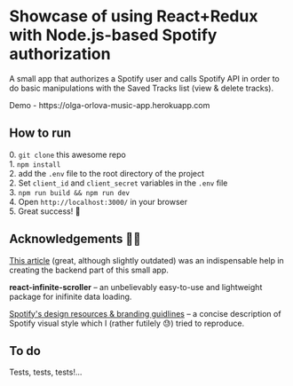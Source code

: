 <h1>Showcase of using React+Redux with Node.js-based Spotify authorization</h1>
<p>A small app that authorizes a Spotify user and calls Spotify API in order to do basic manipulations with the Saved Tracks list (view & delete tracks).</p>
<p>Demo - https://olga-orlova-music-app.herokuapp.com</p>
<h2>How to run</h2>
<p>0. <code>git clone</code> this awesome repo<br/>
1. <code>npm install</code><br/>
2. add the <code>.env</code> file to the root directory of the project<br/>
2. Set <code>client_id</code> and <code>client_secret</code> variables in the <code>.env</code> file<br/>
3. <code>npm run build && npm run dev</code><br/>
4. Open <code>http://localhost:3000/</code> in your browser<br/>
5. Great success! 🎉</p>
<h2>Acknowledgements 🙇‍♀️</h2>
<p><a href="http://jkaufman.io/spotify-auth-react-router/">This article</a> (great, although slightly outdated) was an indispensable help in creating the backend part of this small app.</p>
<p><b>react-infinite-scroller</b> – an unbelievably easy-to-use and lightweight package for inifinite data loading.</p>
<p><a href="https://developer.spotify.com/design/">Spotify's design resources & branding guidlines</a> – a concise description of Spotify visual style which I (rather futilely 😓) tried to reproduce.</p>
<h2>To do</h2>
<p>Tests, tests, tests!...</p>
